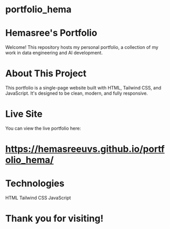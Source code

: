 ﻿# portfolio_hema

# Hemasree's Portfolio
Welcome! This repository hosts my personal portfolio, a collection of my work in data engineering and AI development.

# About This Project
This portfolio is a single-page website built with HTML, Tailwind CSS, and JavaScript. It's designed to be clean, modern, and fully responsive.

# Live Site
You can view the live portfolio here:

# https://hemasreeuvs.github.io/portfolio_hema/

# Technologies
HTML
Tailwind CSS
JavaScript

# Thank you for visiting!

